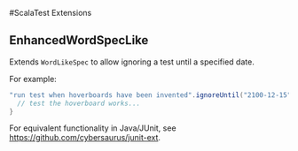 #ScalaTest Extensions

## EnhancedWordSpecLike
Extends `WordLikeSpec` to allow ignoring a test until a specified date.

For example:
```scala
"run test when hoverboards have been invented".ignoreUntil("2100-12-15") {
  // test the hoverboard works...
}
```
For equivalent functionality in Java/JUnit, see https://github.com/cybersaurus/junit-ext.